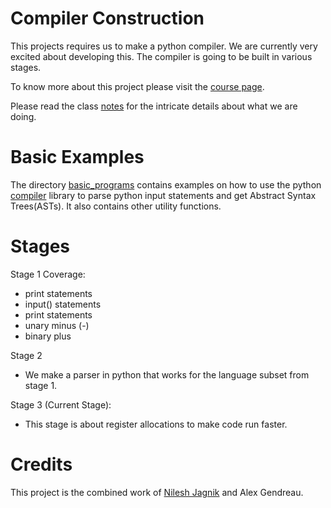 Compiler Construction
=====================

This projects requires us to make a python compiler. We are currently very excited about developing this. The compiler is going to be built in various stages.

To know more about this project please visit the [course page](http://www.cs.colorado.edu/~bec/courses/csci4555-s15/index.html).

Please read the class [notes](notes.pdf) for the intricate details about what we are doing.

Basic Examples
==============
The directory [basic_programs](basic_programs) contains examples on how to use the python [compiler](https://docs.python.org/2/library/compiler.html) library to parse python input statements and get Abstract Syntax Trees(ASTs). It also contains other utility functions.

Stages
======
Stage 1 Coverage:
* print statements
* input() statements
* print statements
* unary minus (-)
* binary plus

Stage 2 
* We make a parser in python that works for the language subset from stage 1.

Stage 3 (Current Stage):
* This stage is about register allocations to make code run faster.

Credits
=======
This project is the combined work of [Nilesh Jagnik](https://github.com/nileshjagnik) and Alex Gendreau. 
